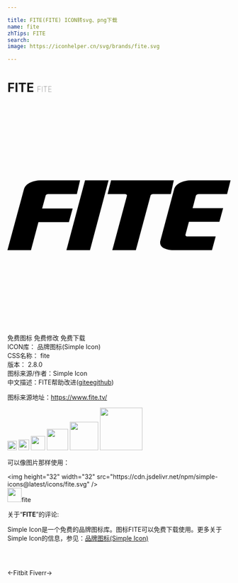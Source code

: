 ```yaml
---

title: FITE(FITE) ICON转svg、png下载
name: fite
zhTips: FITE
search: 
image: https://iconhelper.cn/svg/brands/fite.svg

---
```


# FITE  <small style="font-size: 60%;font-weight: 100">FITE</small>

<div id="svg" class="svg-wrap">
<svg role="img" xmlns="http://www.w3.org/2000/svg" viewBox="0 0 24 24"><title>FITE icon</title><path d="M3.52 8.254c-.347 0-.667.08-1.014.213-.427.186-.666.454-.746.8L0 15.748h2.533l.801-3.015h3.28l.4-1.464H3.732l.375-1.362c.027-.133.133-.185.346-.185h3.014l.346-1.467H3.52zm4.826 0l-2 7.492H8.88l2-7.492H8.346zm2.8 0l-.373 1.467h1.84c.16 0 .24.053.24.16v.025l-1.574 5.84h2.534l1.574-5.84c.026-.133.132-.185.345-.185h1.842l.319-1.467h-6.747zm8.534 0c-.347 0-.667.08-1.014.213-.427.186-.666.453-.746.773l-1.467 5.492c0 .027-.027.081-.027.108v.107c0 .267.162.48.455.614.24.106.505.185.799.185H22l.4-1.467h-3.013c-.16 0-.24-.053-.24-.16v-.025l.373-1.387h3.28l.4-1.467h-3.28l.348-1.334c.053-.133.159-.185.345-.185h3.014L24 8.254h-4.32Z"/></svg>
</div>
<detail full-name='fite'></detail>

<div class="detail-page">
<p>
<span><span class="badge-success badge">免费图标</span> <span class="badge-success badge">免费修改</span>  <span class="badge-success badge">免费下载</span> </span>
<br/>
<span>
ICON库：
<span class="badge-secondary badge">品牌图标(Simple Icon)</span> 
</span>
<br/>
<span>
CSS名称：
<span class="badge-secondary badge">fite</span> 
</span>

<br/>
<span>
版本：
<span class="badge-secondary badge">2.8.0</span> 
</span>
<br/>
<span>图标来源/作者：<span class="badge-light badge">Simple Icon</span></span> 
<br/>
<span class="zh-detail">中文描述：<span class="badge-primary badge">FITE</span><span class="help-link"><span>帮助改进</span>(<a href="https://gitee.com/liuwave/icon-helper/edit/master/json/brands/fite.json" target="_blank" rel="noopener noreferrer">gitee</a><a href="https://github.com/liuwave/icon-helper/edit/master/json/brands/fite.json" target="_blank" rel="noopener noreferrer">github</a></span>)</span><br/>
</p>
</div><div class="description description alert alert-light"><p>图标来源地址：<a href="https://www.fite.tv/" target="_blank" rel="noopener noreferrer">https://www.fite.tv/</a></p></div>
<div class="alert alert-dark">
<img height="21" width="21" src="https://cdn.jsdelivr.net/npm/simple-icons@latest/icons/fite.svg" />
<img height="24" width="24" src="https://cdn.jsdelivr.net/npm/simple-icons@latest/icons/fite.svg" />
<img height="32" width="32" src="https://cdn.jsdelivr.net/npm/simple-icons@latest/icons/fite.svg" />
<img height="48" width="48" src="https://cdn.jsdelivr.net/npm/simple-icons@latest/icons/fite.svg" />
<img height="64" width="64" src="https://cdn.jsdelivr.net/npm/simple-icons@latest/icons/fite.svg" />
<img height="96" width="96" src="https://cdn.jsdelivr.net/npm/simple-icons@latest/icons/fite.svg" />

</div>
<div>
  <p>可以像图片那样使用：    
  </p>
  <div class="alert alert-primary" style="font-size: 14px">
    &lt;img height="32" width="32" src="https://cdn.jsdelivr.net/npm/simple-icons@latest/icons/fite.svg" /&gt;
    <copy-btn content='<img height="32" width="32" src="https://cdn.jsdelivr.net/npm/simple-icons@latest/icons/fite.svg" />'></copy-btn>
  </div>
  <div class="alert alert-secondary">
    <img height="32" width="32" src="https://cdn.jsdelivr.net/npm/simple-icons@latest/icons/fite.svg" />fite
    <copy-btn content="fite" btn-title="复制图标名称"></copy-btn>
  </div>
</div>
<div class="icon-detail__container">
<p>关于“<b>FITE</b>”的评论:</p>
</div>
<Vssue title="关于“FITE”的评论" />
<div><p>Simple Icon是一个免费的品牌图标库。图标FITE可以免费下载使用。更多关于  Simple Icon的信息，参见：<a target="_blank" href="https://iconhelper.cn/brands.html">品牌图标(Simple Icon)</a>
</p></div>


<div style="padding:2rem 0 " class="page-nav"><p class="inner"><span class="prev">←<router-link to="/icon/fitbit.html">Fitbit</router-link></span> <span class="next"><router-link to="/icon/fiverr.html">Fiverr</router-link>→</span></p></div>

